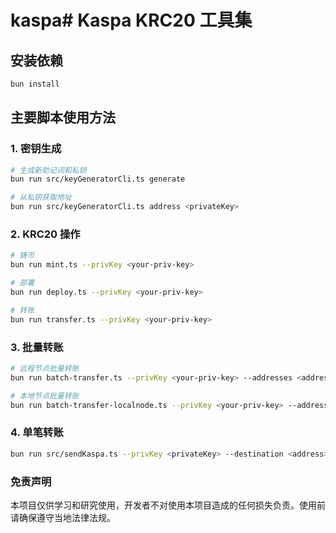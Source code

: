 # kaspa# Kaspa KRC20 工具集

## 安装依赖
```bash
bun install
```

## 主要脚本使用方法

### 1. 密钥生成
```bash
# 生成新助记词和私钥
bun run src/keyGeneratorCli.ts generate

# 从私钥获取地址
bun run src/keyGeneratorCli.ts address <privateKey>
```

### 2. KRC20 操作
```bash
# 铸币
bun run mint.ts --privKey <your-priv-key>

# 部署
bun run deploy.ts --privKey <your-priv-key>

# 转账
bun run transfer.ts --privKey <your-priv-key>
```

### 3. 批量转账
```bash
# 远程节点批量转账
bun run batch-transfer.ts --privKey <your-priv-key> --addresses <address-file> --amount <amount>

# 本地节点批量转账
bun run batch-transfer-localnode.ts --privKey <your-priv-key> --addresses <address-file> --amount <amount>
```

### 4. 单笔转账
```bash
bun run src/sendKaspa.ts --privKey <privateKey> --destination <address> --amount <amount>
```

### 免责声明
本项目仅供学习和研究使用，开发者不对使用本项目造成的任何损失负责。使用前请确保遵守当地法律法规。
